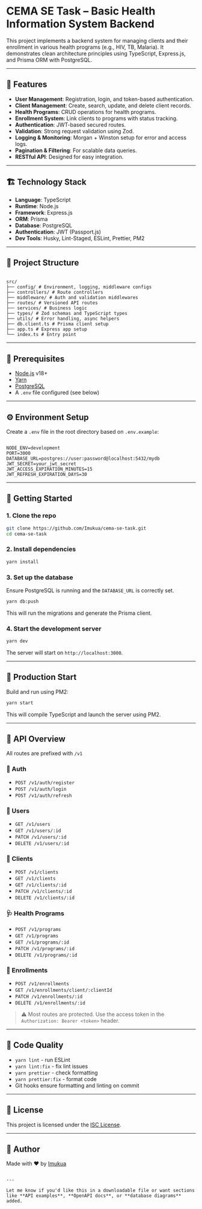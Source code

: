 # CEMA SE Task – Basic Health Information System Backend

This project implements a backend system for managing clients and their enrollment in various health programs (e.g., HIV, TB, Malaria). It demonstrates clean architecture principles using TypeScript, Express.js, and Prisma ORM with PostgreSQL.

---

## 🧩 Features

- **User Management**: Registration, login, and token-based authentication.
- **Client Management**: Create, search, update, and delete client records.
- **Health Programs**: CRUD operations for health programs.
- **Enrollment System**: Link clients to programs with status tracking.
- **Authentication**: JWT-based secured routes.
- **Validation**: Strong request validation using Zod.
- **Logging & Monitoring**: Morgan + Winston setup for error and access logs.
- **Pagination & Filtering**: For scalable data queries.
- **RESTful API**: Designed for easy integration.

---

## 🏗️ Technology Stack

- **Language**: TypeScript
- **Runtime**: Node.js
- **Framework**: Express.js
- **ORM**: Prisma
- **Database**: PostgreSQL
- **Authentication**: JWT (Passport.js)
- **Dev Tools**: Husky, Lint-Staged, ESLint, Prettier, PM2

---

## 📁 Project Structure

```

src/
├── config/ # Environment, logging, middleware configs
├── controllers/ # Route controllers
├── middleware/ # Auth and validation middlewares
├── routes/ # Versioned API routes
├── services/ # Business logic
├── types/ # Zod schemas and TypeScript types
├── utils/ # Error handling, async helpers
├── db.client.ts # Prisma client setup
├── app.ts # Express app setup
└── index.ts # Entry point

```

---

## 🔧 Prerequisites

- [Node.js](https://nodejs.org/) v18+
- [Yarn](https://yarnpkg.com/)
- [PostgreSQL](https://www.postgresql.org/)
- A `.env` file configured (see below)

---

## ⚙️ Environment Setup

Create a `.env` file in the root directory based on `.env.example`:

```

NODE_ENV=development
PORT=3000
DATABASE_URL=postgres://user:password@localhost:5432/mydb
JWT_SECRET=your_jwt_secret
JWT_ACCESS_EXPIRATION_MINUTES=15
JWT_REFRESH_EXPIRATION_DAYS=30

```

---

## 🚀 Getting Started

### 1. Clone the repo

```bash
git clone https://github.com/Imukua/cema-se-task.git
cd cema-se-task
```

### 2. Install dependencies

```bash
yarn install
```

### 3. Set up the database

Ensure PostgreSQL is running and the `DATABASE_URL` is correctly set.

```bash
yarn db:push
```

This will run the migrations and generate the Prisma client.

### 4. Start the development server

```bash
yarn dev
```

The server will start on `http://localhost:3000`.

---

## 🏁 Production Start

Build and run using PM2:

```bash
yarn start
```

This will compile TypeScript and launch the server using PM2.

---

## 🧪 API Overview

All routes are prefixed with `/v1`

### 🔐 Auth

- `POST /v1/auth/register`
- `POST /v1/auth/login`
- `POST /v1/auth/refresh`

### 👤 Users

- `GET /v1/users`
- `GET /v1/users/:id`
- `PATCH /v1/users/:id`
- `DELETE /v1/users/:id`

### 🧍 Clients

- `POST /v1/clients`
- `GET /v1/clients`
- `GET /v1/clients/:id`
- `PATCH /v1/clients/:id`
- `DELETE /v1/clients/:id`

### 🩺 Health Programs

- `POST /v1/programs`
- `GET /v1/programs`
- `GET /v1/programs/:id`
- `PATCH /v1/programs/:id`
- `DELETE /v1/programs/:id`

### 🧾 Enrollments

- `POST /v1/enrollments`
- `GET /v1/enrollments/client/:clientId`
- `PATCH /v1/enrollments/:id`
- `DELETE /v1/enrollments/:id`

> ⚠️ Most routes are protected. Use the access token in the `Authorization: Bearer <token>` header.

---

## 🧹 Code Quality

- `yarn lint` - run ESLint
- `yarn lint:fix` - fix lint issues
- `yarn prettier` - check formatting
- `yarn prettier:fix` - format code
- Git hooks ensure formatting and linting on commit

---

## 📜 License

This project is licensed under the [ISC License](LICENSE).

---

## 🙌 Author

Made with ❤️ by [Imukua](https://github.com/Imukua)

```

---

Let me know if you'd like this in a downloadable file or want sections like **API examples**, **OpenAPI docs**, or **database diagrams** added.
```
